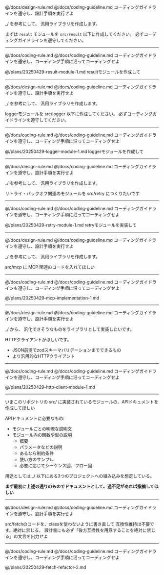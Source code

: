 @/docs/design-rule.md
@/docs/coding-guideline.md
コーディングガイドラインを遵守し、設計手順を実行せよ

_/ を参考にして、
汎用ライブラリを作成します。

まずは `result` モジュールを `src/result` 以下に作成してください。
必ずコーディングガイドラインを遵守してください。



----

@/docs/coding-rule.md 
@/docs/coding-guideline.md
コーディングガイドラインを遵守し、コーディング手順に沿ってコーディングせよ

@/plans/20250429-result-module-1.md 
resultモジュールを作成して

----

@/docs/design-rule.md
@/docs/coding-guideline.md
コーディングガイドラインを遵守し、設計手順を実行せよ

_/ を参考にして、
汎用ライブラリを作成します。

loggerモジュールを src/logger 以下に作成してください。
必ずコーディングガイドラインを遵守してください。

---

@/docs/coding-rule.md 
@/docs/coding-guideline.md
コーディングガイドラインを遵守し、コーディング手順に沿ってコーディングせよ

@/plans/20250429-logger-module-1.md 
loggerモジュールを作成して

----

@/docs/design-rule.md
@/docs/coding-guideline.md
コーディングガイドラインを遵守し、設計手順を実行せよ

_/ を参考にして、
汎用ライブラリを作成します。

リトライ・バックオフ関連のモジュールを src/retry につくりたいです

---

@/docs/coding-rule.md 
@/docs/coding-guideline.md
コーディングガイドラインを遵守し、コーディング手順に沿ってコーディングせよ

@/plans/20250429-retry-module-1.md 
retryモジュールを実装して

---

@/docs/design-rule.md
@/docs/coding-guideline.md
コーディングガイドラインを遵守し、設計手順を実行せよ

_/ を参考にして、
汎用ライブラリを作成します。

src/mcp に MCP 関連のコードを入れてほしい

---

@/docs/coding-rule.md 
@/docs/coding-guideline.md
コーディングガイドラインを遵守し、コーディング手順に沿ってコーディングせよ

@/plans/20250429-mcp-implementation-1.md 

---

@/docs/design-rule.md
@/docs/coding-guideline.md
コーディングガイドラインを遵守し、設計手順を実行せよ

_/ から、
汎化できそうなものをライブラリとして実装したいです。

HTTPクライアントがほしいです。
* JSON前提でzodスキーマバリデーションまでできるもの
* より汎用的なHTTPクライアント

---

@/docs/coding-rule.md 
@/docs/coding-guideline.md
コーディングガイドラインを遵守し、コーディング手順に沿ってコーディングせよ

@/plans/20250429-http-client-module-1.md 

---

いまこのリポジトリの src/ に実装されているモジュールの、APIドキュメントを作成してほしい

APIドキュメントに必要なもの:
* モジュールごとの明瞭な説明文
* モジュール内の関数や型の説明
    * 概要
    * パラメータなどの説明
    * あるなら制約条件
    * 使い方のサンプル
    * 必要に応じてシーケンス図、フロー図

用途としては _/ 以下にある3つのプロジェクトへの組み込みを想定している。

**まず最初に上述の通りのものでドキュメントとして、過不足があれば指摘してほしい**

---

@/docs/design-rule.md
@/docs/coding-guideline.md
コーディングガイドラインを遵守し、設計手順を実行せよ

src/fetchのコードを、classを使わないように書き直して
互換性維持は不要です。絶対に禁じる。
設計書にも必ず「後方互換性を用意することを絶対に禁じる」の文言を出力せよ

---

@/docs/coding-rule.md 
@/docs/coding-guideline.md
コーディングガイドラインを遵守し、コーディング手順に沿ってコーディングせよ

@/plans/20250429-fetch-refactor-2.md 